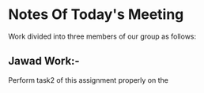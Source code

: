 # Notes Of Today's Meeting
Work divided into three members of our group as follows:
## Jawad Work:-
Perform task2 of this assignment properly on the 
